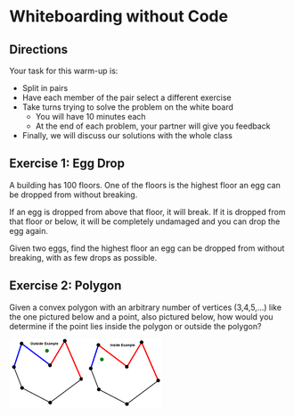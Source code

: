 # Whiteboarding without Code

<!-- This should take about 35 minutes total..it took 45, but I think we can do better next time -->
<!--Took 45 again, I think that's just what it takes -->

## Directions

Your task for this warm-up is:

- Split in pairs
- Have each member of the pair select a different exercise
- Take turns trying to solve the problem on the white board
  - You will have 10 minutes each
  - At the end of each problem, your partner will give you feedback
- Finally, we will discuss our solutions with the whole class

## Exercise 1: Egg Drop

A building has 100 floors. One of the floors is the highest floor an egg can be dropped from without breaking.

If an egg is dropped from above that floor, it will break. If it is dropped from that floor or below,
it will be completely undamaged and you can drop the egg again.

Given two eggs, find the highest floor an egg can be dropped from without breaking, with as few drops as possible.

## Exercise 2: Polygon

Given a convex polygon with an arbitrary number of vertices (3,4,5,...) like the one 
pictured below and a point, also pictured below,
how would you determine if the point lies inside the polygon or outside the polygon?

![](assets/polygon_in_out.png)
